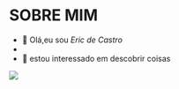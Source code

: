 # SOBRE MIM

- 👋 Olá,eu sou _Eric de Castro_
-
- 👀 estou interessado em descobrir coisas



![](https://img.shields.io/badge/JavaScript-323330?style=for-the-badge&LogoColor=F7DF1E)


